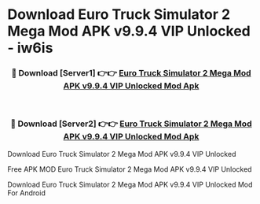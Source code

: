 # Download Euro Truck Simulator 2 Mega Mod APK v9.9.4 VIP Unlocked - iw6is



<div align="center">
<h3>🔴 Download [Server1] 👉👉 <a href="https://momento.my/?title=Euro_Truck_Simulator_2_Mega_Mod_APK_v9.9.4_VIP_Unlocked">Euro Truck Simulator 2 Mega Mod APK v9.9.4 VIP Unlocked Mod Apk</a></h3><br>

<h3>🔴 Download [Server2] 👉👉 <a href="https://momento.my/?title=Euro_Truck_Simulator_2_Mega_Mod_APK_v9.9.4_VIP_Unlocked">Euro Truck Simulator 2 Mega Mod APK v9.9.4 VIP Unlocked Mod Apk</a></h3>
</div>



Download Euro Truck Simulator 2 Mega Mod APK v9.9.4 VIP Unlocked 

Free APK MOD Euro Truck Simulator 2 Mega Mod APK v9.9.4 VIP Unlocked 

Download Euro Truck Simulator 2 Mega Mod APK v9.9.4 VIP Unlocked Mod For Android
